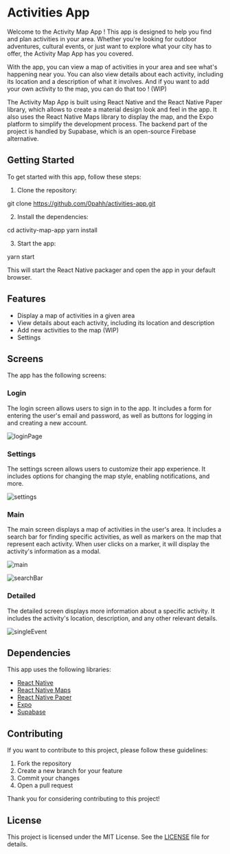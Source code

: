 # Activities App

Welcome to the Activity Map App ! This app is designed to help you find and plan activities in your area. Whether you're looking for outdoor adventures, cultural events, or just want to explore what your city has to offer, the Activity Map App has you covered.

With the app, you can view a map of activities in your area and see what's happening near you. You can also view details about each activity, including its location and a description of what it involves. And if you want to add your own activity to the map, you can do that too ! (WIP)

The Activity Map App is built using React Native and the React Native Paper library, which allows to create a material design look and feel in the app. It also uses the React Native Maps library to display the map, and the Expo platform to simplify the development process. The backend part of the project is handled by Supabase, which is an open-source Firebase alternative.

## Getting Started

To get started with this app, follow these steps:

1.  Clone the repository:

git clone https://github.com/0pahh/activities-app.git

2.  Install the dependencies:

cd activity-map-app yarn install

3.  Start the app:

yarn start

This will start the React Native packager and open the app in your default browser.

## Features

- Display a map of activities in a given area
- View details about each activity, including its location and description
- Add new activities to the map (WIP)
- Settings

## Screens

The app has the following screens:

### Login

The login screen allows users to sign in to the app. It includes a form for entering the user's email and password, as well as buttons for logging in and creating a new account.

![loginPage](assets/README/loginPage.png)

### Settings

The settings screen allows users to customize their app experience. It includes options for changing the map style, enabling notifications, and more.

![settings](assets/README/settings.png)

### Main

The main screen displays a map of activities in the user's area. It includes a search bar for finding specific activities, as well as markers on the map that represent each activity. When user clicks on a marker, it will display the activity's information as a modal.

![main](assets/README/main.png)

![searchBar](assets/README/mainSearchBarResult.png)

### Detailed

The detailed screen displays more information about a specific activity. It includes the activity's location, description, and any other relevant details.

![singleEvent](assets/README/singleEvent.png)

## Dependencies

This app uses the following libraries:

- [React Native](https://facebook.github.io/react-native/)
- [React Native Maps](https://github.com/react-native-community/react-native-maps)
- [React Native Paper](https://reactnativepaper.com/)
- [Expo](https://expo.io/)
- [Supabase](https://supabase.io/)

## Contributing

If you want to contribute to this project, please follow these guidelines:

1.  Fork the repository
2.  Create a new branch for your feature
3.  Commit your changes
4.  Open a pull request

Thank you for considering contributing to this project!

## License

This project is licensed under the MIT License. See the [LICENSE](https://opensource.org/licenses/MIT) file for details.

